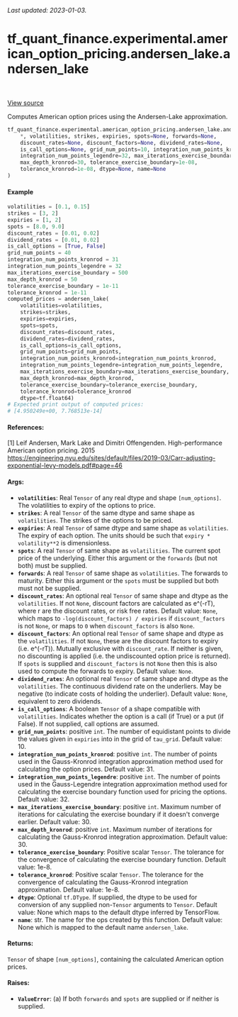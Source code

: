 <!--
This file is generated by a tool. Do not edit directly.
For open-source contributions the docs will be updated automatically.
-->

*Last updated: 2023-01-03.*

<div itemscope itemtype="http://developers.google.com/ReferenceObject">
<meta itemprop="name" content="tf_quant_finance.experimental.american_option_pricing.andersen_lake.andersen_lake" />
<meta itemprop="path" content="Stable" />
</div>

# tf_quant_finance.experimental.american_option_pricing.andersen_lake.andersen_lake

<!-- Insert buttons and diff -->

<table class="tfo-notebook-buttons tfo-api" align="left">
</table>

<a target="_blank" href="https://github.com/google/tf-quant-finance/blob/master/tf_quant_finance/experimental/american_option_pricing/andersen_lake.py">View source</a>



Computes American option prices using the Andersen-Lake approximation.

```python
tf_quant_finance.experimental.american_option_pricing.andersen_lake.andersen_lake(
    *, volatilities, strikes, expiries, spots=None, forwards=None,
    discount_rates=None, discount_factors=None, dividend_rates=None,
    is_call_options=None, grid_num_points=10, integration_num_points_kronrod=31,
    integration_num_points_legendre=32, max_iterations_exercise_boundary=30,
    max_depth_kronrod=30, tolerance_exercise_boundary=1e-08,
    tolerance_kronrod=1e-08, dtype=None, name=None
)
```



<!-- Placeholder for "Used in" -->

#### Example

```python
volatilities = [0.1, 0.15]
strikes = [3, 2]
expiries = [1, 2]
spots = [8.0, 9.0]
discount_rates = [0.01, 0.02]
dividend_rates = [0.01, 0.02]
is_call_options = [True, False]
grid_num_points = 40
integration_num_points_kronrod = 31
integration_num_points_legendre = 32
max_iterations_exercise_boundary = 500
max_depth_kronrod = 50
tolerance_exercise_boundary = 1e-11
tolerance_kronrod = 1e-11
computed_prices = andersen_lake(
    volatilities=volatilities,
    strikes=strikes,
    expiries=expiries,
    spots=spots,
    discount_rates=discount_rates,
    dividend_rates=dividend_rates,
    is_call_options=is_call_options,
    grid_num_points=grid_num_points,
    integration_num_points_kronrod=integration_num_points_kronrod,
    integration_num_points_legendre=integration_num_points_legendre,
    max_iterations_exercise_boundary=max_iterations_exercise_boundary,
    max_depth_kronrod=max_depth_kronrod,
    tolerance_exercise_boundary=tolerance_exercise_boundary,
    tolerance_kronrod=tolerance_kronrod
    dtype=tf.float64)
# Expected print output of computed prices:
# [4.950249e+00, 7.768513e-14]
```

#### References:
[1] Leif Andersen, Mark Lake and Dimitri Offengenden. High-performance
American option pricing. 2015
https://engineering.nyu.edu/sites/default/files/2019-03/Carr-adjusting-exponential-levy-models.pdf#page=46

#### Args:


* <b>`volatilities`</b>: Real `Tensor` of any real dtype and shape `[num_options]`.
  The volatilities to expiry of the options to price.
* <b>`strikes`</b>: A real `Tensor` of the same dtype and same shape as `volatilities`.
  The strikes of the options to be priced.
* <b>`expiries`</b>: A real `Tensor` of same dtype and same shape as `volatilities`.
  The expiry of each option. The units should be such that
  `expiry * volatility**2` is dimensionless.
* <b>`spots`</b>: A real `Tensor` of same shape as `volatilities`. The current spot
  price of the underlying. Either this argument or the `forwards` (but not
  both) must be supplied.
* <b>`forwards`</b>: A real `Tensor` of same shape as `volatilities`. The forwards to
  maturity. Either this argument or the `spots` must be supplied but both
  must not be supplied.
* <b>`discount_rates`</b>: An optional real `Tensor` of same shape and dtype as the
  `volatilities`. If not `None`, discount factors are calculated as e^(-rT),
  where r are the discount rates, or risk free rates.
  Default value: `None`, which maps to `-log(discount_factors) / expiries`
    if `discount_factors` is not `None`, or maps to `0` when
    `discount_factors` is also `None`.
* <b>`discount_factors`</b>: An optional real `Tensor` of same shape and dtype as the
  `volatilities`. If not `None`, these are the discount factors to expiry
  (i.e. e^(-rT)). Mutually exclusive with `discount_rate`. If neither is
  given, no discounting is applied (i.e. the undiscounted option price is
  returned). If `spots` is supplied and `discount_factors` is not `None`
  then this is also used to compute the forwards to expiry.
  Default value: `None`.
* <b>`dividend_rates`</b>: An optional real `Tensor` of same shape and dtype as the
  `volatilities`. The continuous dividend rate on the underliers. May be
  negative (to indicate costs of holding the underlier).
  Default value: `None`, equivalent to zero dividends.
* <b>`is_call_options`</b>: A boolean `Tensor` of a shape compatible with
  `volatilities`. Indicates whether the option is a call (if True) or a put
  (if False). If not supplied, call options are assumed.
* <b>`grid_num_points`</b>: positive `int`. The number of equidistant points to divide
  the values given in `expiries` into in the grid of `tau_grid`.
  Default value: 10.
* <b>`integration_num_points_kronrod`</b>: positive `int`. The number of points used in
  the Gauss-Kronrod integration approximation method used for
  calculating the option prices.
  Default value: 31.
* <b>`integration_num_points_legendre`</b>: positive `int`. The number of points used
  in the Gauss-Legendre integration approximation method used for
  calculating the exercise boundary function used for pricing the options.
  Default value: 32.
* <b>`max_iterations_exercise_boundary`</b>: positive `int`. Maximum number of
  iterations for calculating the exercise boundary if it doesn't converge
  earlier.
  Default value: 30.
* <b>`max_depth_kronrod`</b>: positive `int`. Maximum number of iterations for
  calculating the Gauss-Kronrod integration approximation.
  Default value: 30.
* <b>`tolerance_exercise_boundary`</b>: Positive scalar `Tensor`. The tolerance for the
  convergence of calculating the exercise boundary function.
  Default value: 1e-8.
* <b>`tolerance_kronrod`</b>: Positive scalar `Tensor`. The tolerance for the
  convergence of calculating the Gauss-Kronrod integration approximation.
  Default value: 1e-8.
* <b>`dtype`</b>: Optional `tf.DType`. If supplied, the dtype to be used for conversion
  of any supplied non-`Tensor` arguments to `Tensor`.
  Default value: None which maps to the default dtype inferred by
    TensorFlow.
* <b>`name`</b>: str. The name for the ops created by this function.
  Default value: None which is mapped to the default name `andersen_lake`.


#### Returns:

`Tensor` of shape `[num_options]`, containing the calculated American option
prices.



#### Raises:


* <b>`ValueError`</b>:   (a) If both `forwards` and `spots` are supplied or if neither is supplied.